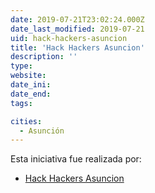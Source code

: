 ```yaml
---
date: 2019-07-21T23:02:24.000Z
date_last_modified: 2019-07-21
uid: hack-hackers-asuncion
title: 'Hack Hackers Asuncion'
description: ''
type: 
website: 
date_ini: 
date_end: 
tags:

cities: 
  - Asunción
---
```


Esta iniciativa fue realizada por:

- [Hack Hackers Asuncion](/organizaciones/hack-hackers-asuncion)
